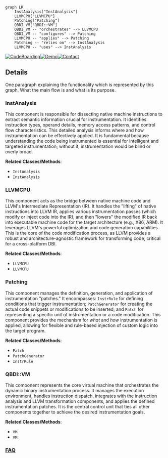 ```mermaid
graph LR
    InstAnalysis["InstAnalysis"]
    LLVMCPU["LLVMCPU"]
    Patching["Patching"]
    QBDI_VM["QBDI::VM"]
    QBDI_VM -- "orchestrates" --> LLVMCPU
    QBDI_VM -- "configures" --> Patching
    LLVMCPU -- "applies" --> Patching
    Patching -- "relies on" --> InstAnalysis
    LLVMCPU -- "uses" --> InstAnalysis
```

[![CodeBoarding](https://img.shields.io/badge/Generated%20by-CodeBoarding-9cf?style=flat-square)](https://github.com/CodeBoarding/CodeBoarding)[![Demo](https://img.shields.io/badge/Try%20our-Demo-blue?style=flat-square)](https://www.codeboarding.org/demo)[![Contact](https://img.shields.io/badge/Contact%20us%20-%20contact@codeboarding.org-lightgrey?style=flat-square)](mailto:contact@codeboarding.org)

## Details

One paragraph explaining the functionality which is represented by this graph. What the main flow is and what is its purpose.

### InstAnalysis
This component is responsible for dissecting native machine instructions to extract semantic information crucial for instrumentation. It identifies instruction types, operand details, memory access patterns, and control flow characteristics. This detailed analysis informs where and how instrumentation can be effectively applied. It is fundamental because understanding the code being instrumented is essential for intelligent and targeted instrumentation; without it, instrumentation would be blind or overly broad.


**Related Classes/Methods**:

- `InstAnalysis`
- `InstAnalysis`


### LLVMCPU
This component acts as the bridge between native machine code and LLVM's Intermediate Representation (IR). It handles the "lifting" of native instructions into LLVM IR, applies various instrumentation passes (which modify or inject code into the IR), and then "lowers" the modified IR back into executable machine code for the target architecture (e.g., X86, ARM). It leverages LLVM's powerful optimization and code generation capabilities. This is the core of the code modification process, as LLVM provides a robust and architecture-agnostic framework for transforming code, critical for a cross-platform DBI.


**Related Classes/Methods**:

- `LLVMCPU`
- `LLVMCPU`


### Patching
This component manages the definition, generation, and application of instrumentation "patches." It encompasses: `InstrRule` for defining conditions that trigger instrumentation; `PatchGenerator` for creating the actual code snippets or modifications to be inserted; and `Patch` for representing a specific unit of instrumentation or a code modification. This component provides the mechanism for *what* and *how* instrumentation is applied, allowing for flexible and rule-based injection of custom logic into the target program.


**Related Classes/Methods**:

- `Patch`
- `PatchGenerator`
- `InstrRule`


### QBDI::VM
This component represents the core virtual machine that orchestrates the dynamic binary instrumentation process. It manages the execution environment, handles instruction dispatch, integrates with the instruction analysis and LLVM transformation components, and applies the defined instrumentation patches. It is the central control unit that ties all other components together to achieve the desired instrumentation goals.


**Related Classes/Methods**:

- `VM`
- `VM`




### [FAQ](https://github.com/CodeBoarding/GeneratedOnBoardings/tree/main?tab=readme-ov-file#faq)